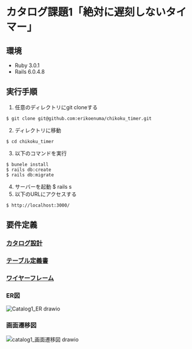 # カタログ課題1「絶対に遅刻しないタイマー」

## 環境
* Ruby 3.0.1
* Rails 6.0.4.8

## 実行手順
1. 任意のディレクトリにgit cloneする
```
$ git clone git@github.com:erikoenuma/chikoku_timer.git
```
2. ディレクトリに移動
```
$ cd chikoku_timer
```
3. 以下のコマンドを実行
```
$ bunele install
$ rails db:create
$ rails db:migrate
```
4. サーバーを起動
$ rails s
5. 以下のURLにアクセスする
```
$ http://localhost:3000/
```

## 要件定義

### [カタログ設計](https://docs.google.com/spreadsheets/d/1n--QdxONgLz9wqXD_VEIKB3tkjOkPBFEQhETt0j2yeA/edit?usp=sharing)
### [テーブル定義書](https://docs.google.com/spreadsheets/d/1n--QdxONgLz9wqXD_VEIKB3tkjOkPBFEQhETt0j2yeA/edit?usp=sharing)
### [ワイヤーフレーム](https://drive.google.com/file/d/1ekcT5uzIEei7OSX74ssRAkUyHEjn9-h6/view?usp=sharing)
### ER図
![Catalog1_ER drawio](https://user-images.githubusercontent.com/75299872/166174764-56c0951e-6cfe-452a-b01e-763c581686ac.png)
### 画面遷移図
![catalog1_画面遷移図 drawio](https://user-images.githubusercontent.com/75299872/166174769-1140db7a-8b19-4d1a-90d2-9897ba15ba16.png)
